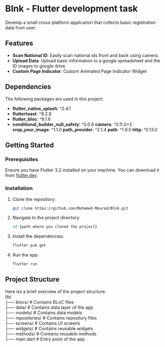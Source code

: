 # Blnk - Flutter development task

Develop a small cross-platform application that collects basic registration data from user.

## Features

- **Scan National ID**: Easily scan national ids front and back using camera.
- **Upload Data**: Upload basic information to a google spreadsheet and the ID images to google drive.
- **Custom Page Indicator**: Custom Animated Page Indicator Widget

## Dependencies

The following packages are used in this project:

- **flutter_native_splash**: ^2.4.1
- **fluttertoast**: ^8.2.8
- **flutter_bloc**: ^8.1.6
- **conditional_builder_null_safety**: ^0.0.6
  **camera**: ^0.11.0+2
  **crop_your_image**: ^1.1.0
  **path_provider**: ^2.1.4
  **path**: ^1.9.0
  **http**: ^0.13.0


## Getting Started

### Prerequisites

Ensure you have Flutter 3.2 installed on your machine. You can download it from [flutter.dev](https://flutter.dev/).

### Installation

1. Clone the repository:
   ```sh
   git clone https://github.com/Mohamed-Mourad/Blnk.git

2. Navigate to the project directory:
   ```sh
   cd {path where you cloned the project}
3. Install the dependencies:
   ```sh
   flutter pub get

4. Run the app:
   ```sh
   flutter run

## Project Structure

Here iss a brief overview of the project structure:  
lib/  
├── blocs/               # Contains BLoC files  
├── data/                # Contains data layer of the app  
├── models/              # Contains data models  
├── repositories/        # Contains repository files  
├── screens/             # Contains UI screens  
├── widgets/             # Contains reusable widgets  
├── methods/             # Contains reusable methods  
├── main.dart            # Entry point of the app
